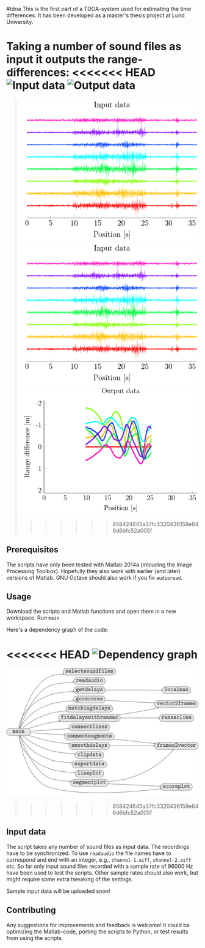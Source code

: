 #tdoa
This is the first part of a TDOA-system used for estimating the time differences.
It has been developed as a master's thesis project at Lund University.

Taking a number of sound files as input it outputs the range-differences:
<<<<<<< HEAD
![Input data](http://simonsegerblomrex.github.io/tdoa/figures/inputdata.svg)
![Output data](http://simonsegerblomrex.github.io/tdoa/figures/outputdata.svg)
=======
>![Input data](figures/inputdata.svg)
![Input data](https://github.com/SimonSegerblomRex/tdoa/raw/master/figures/inputdata.svg)
![Output data](figures/outputdata.svg)
>>>>>>> 858424645a37fc3320436159e646d6bfc52a005f

Prerequisites
-------------
The scripts have only been tested with Matlab 2014a (inlcuding the Image Processing Toolbox).
Hopefully they also work with earlier (and later) versions of Matlab.
GNU Octave should also work if you fix `audioread`.

Usage
-----
Download the scripts and Matlab functions and open them in a new workspace.
Run `main`.

Here's a dependency graph of the code:

<<<<<<< HEAD
![Dependency graph](http://simonsegerblomrex.github.io/tdoa/figures/matlabcode.svg)
=======
![Dependency graph](figures/matlabcode.svg)
>>>>>>> 858424645a37fc3320436159e646d6bfc52a005f

Input data
----------
The script takes any number of sound files as input data.
The recordings have to be synchronized.
To use `readaudio` the file names have to correspond and end with an integer, e.g., `channel-1.aiff`, `channel-2.aiff` etc.
So far only input sound files recorded with a sample rate of 96000 Hz have been used to test the scripts.
Other sample rates should also work, but might require some extra tweaking of the settings.

Sample input data will be uploaded soon!

Contributing
------------
Any suggestions for improvements and feedback is welcome!
It could be optimizing the Matlab-code, porting the scripts to Python, or test results from using the scripts.

